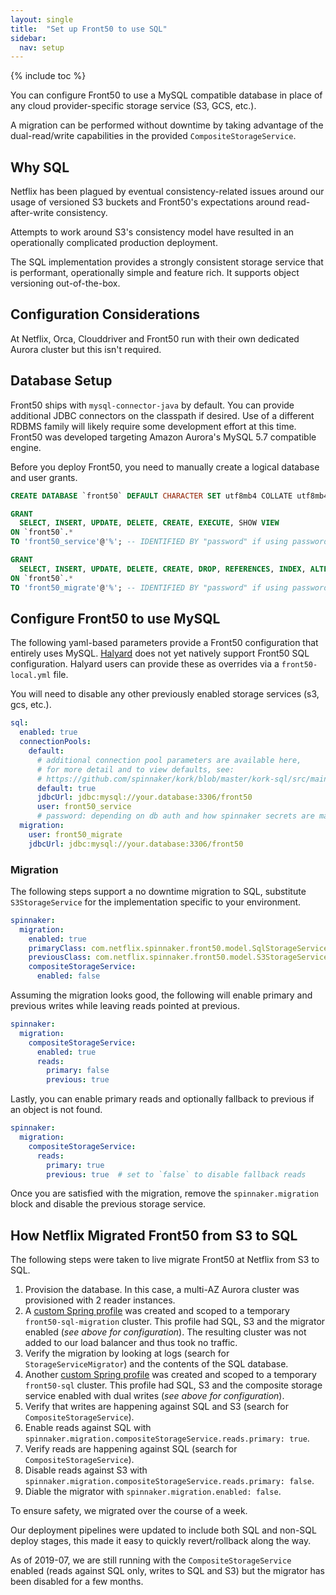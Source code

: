 ```yaml
---
layout: single
title:  "Set up Front50 to use SQL"
sidebar:
  nav: setup
---
```


{% include toc %}

You can configure Front50 to use a MySQL compatible database in place of any cloud provider-specific storage service (S3, GCS, etc.).

A migration can be performed without downtime by taking advantage of the dual-read/write capabilities in the provided `CompositeStorageService`.


## Why SQL

Netflix has been plagued by eventual consistency-related issues around our usage of versioned S3 buckets and Front50's expectations around read-after-write consistency.

Attempts to work around S3's consistency model have resulted in an operationally complicated production deployment. 

The SQL implementation provides a strongly consistent storage service that is performant, operationally simple and feature rich. It supports object versioning out-of-the-box.


## Configuration Considerations

At Netflix, Orca, Clouddriver and Front50 run with their own dedicated Aurora cluster but this isn't required.


## Database Setup

Front50 ships with `mysql-connector-java` by default. You can provide additional JDBC connectors on the classpath if desired. Use of a different RDBMS family will likely require some development effort at this time. Front50 was developed targeting Amazon Aurora's MySQL 5.7 compatible engine.

Before you deploy Front50, you need to manually create a logical database and user grants.

```sql
CREATE DATABASE `front50` DEFAULT CHARACTER SET utf8mb4 COLLATE utf8mb4_unicode_ci;

GRANT
  SELECT, INSERT, UPDATE, DELETE, CREATE, EXECUTE, SHOW VIEW
ON `front50`.*
TO 'front50_service'@'%'; -- IDENTIFIED BY "password" if using password based auth

GRANT
  SELECT, INSERT, UPDATE, DELETE, CREATE, DROP, REFERENCES, INDEX, ALTER, LOCK TABLES, EXECUTE, SHOW VIEW
ON `front50`.*
TO 'front50_migrate'@'%'; -- IDENTIFIED BY "password" if using password based auth
```


## Configure Front50 to use MySQL

The following yaml-based parameters provide a Front50 configuration that entirely uses MySQL. [Halyard](/reference/halyard/) does not yet natively support Front50 SQL configuration. Halyard users can provide these as overrides via a `front50-local.yml` file.

You will need to disable any other previously enabled storage services (s3, gcs, etc.).


```yaml
sql:
  enabled: true
  connectionPools:
    default:
      # additional connection pool parameters are available here,
      # for more detail and to view defaults, see:
      # https://github.com/spinnaker/kork/blob/master/kork-sql/src/main/kotlin/com/netflix/spinnaker/kork/sql/config/ConnectionPoolProperties.kt
      default: true
      jdbcUrl: jdbc:mysql://your.database:3306/front50
      user: front50_service
      # password: depending on db auth and how spinnaker secrets are managed    
  migration:
    user: front50_migrate
    jdbcUrl: jdbc:mysql://your.database:3306/front50
```


### Migration

The following steps support a no downtime migration to SQL, substitute `S3StorageService` for the implementation specific to your environment.

```yaml
spinnaker:
  migration:
    enabled: true
    primaryClass: com.netflix.spinnaker.front50.model.SqlStorageService
    previousClass: com.netflix.spinnaker.front50.model.S3StorageService
    compositeStorageService:
      enabled: false
```

Assuming the migration looks good, the following will enable primary and previous writes while leaving reads pointed at previous.

```yaml
spinnaker:
  migration:
    compositeStorageService:
      enabled: true
      reads:
        primary: false
        previous: true
```

Lastly, you can enable primary reads and optionally fallback to previous if an object is not found.

```yaml
spinnaker:
  migration:
    compositeStorageService:
      reads:
        primary: true
        previous: true  # set to `false` to disable fallback reads
```

Once you are satisfied with the migration, remove the `spinnaker.migration` block and disable the previous storage service.


## How Netflix Migrated Front50 from S3 to SQL

The following steps were taken to live migrate Front50 at Netflix from S3 to SQL.

1. Provision the database. In this case, a multi-AZ Aurora cluster was provisioned with 2 reader instances.
2. A [custom Spring profile](https://www.spinnaker.io/reference/halyard/custom/#custom-profiles) was created and scoped to a temporary `front50-sql-migration` cluster. This profile had SQL, S3 and the migrator enabled (_see above for configuration_). The resulting cluster was not added to our load balancer and thus took no traffic.
3. Verify the migration by looking at logs (search for `StorageServiceMigrator`) and the contents of the SQL database.
4. Another [custom Spring profile](https://www.spinnaker.io/reference/halyard/custom/#custom-profiles) was created and scoped to a temporary `front50-sql` cluster. This profile had SQL, S3 and the composite storage service enabled with dual writes (_see above for configuration_). 
5. Verify that writes are happening against SQL and S3 (search for `CompositeStorageService`).
6. Enable reads against SQL with `spinnaker.migration.compositeStorageService.reads.primary: true`.
7. Verify reads are happening against SQL (search for `CompositeStorageService`).
8. Disable reads against S3 with `spinnaker.migration.compositeStorageService.reads.primary: false`.
9. Diable the migrator with `spinnaker.migration.enabled: false`.

To ensure safety, we migrated over the course of a week. 

Our deployment pipelines were updated to include both SQL and non-SQL deploy stages, this made it easy to quickly revert/rollback along the way. 

As of 2019-07, we are still running with the `CompositeStorageService` enabled (reads against SQL only, writes to SQL and S3) but the migrator has been disabled for a few months.

